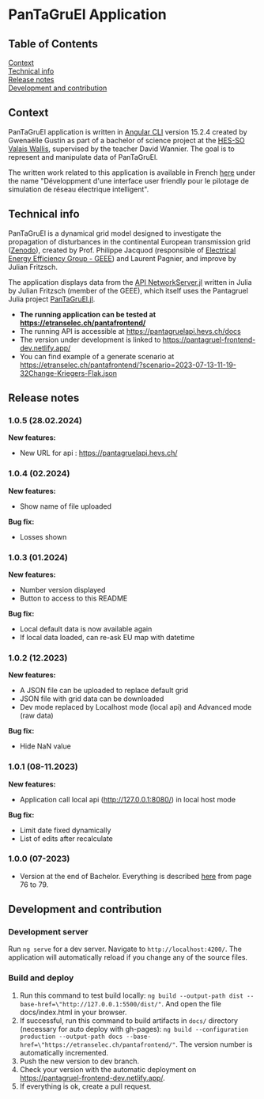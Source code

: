 # PanTaGruEl Application

## Table of Contents  
[Context](#context)  
[Technical info](#technical-info)  
[Release notes](#release-notes)  
[Development and contribution](#development-and-contribution)  

## Context

PanTaGruEl application is written in [Angular CLI](https://github.com/angular/angular-cli) version 15.2.4 created by Gwenaëlle Gustin as part of a bachelor of science project at the [HES-SO Valais Wallis](https://www.hevs.ch/fr/hautes-ecoles/haute-ecole-de-gestion/informatique-de-gestion/formation-bachelor-en-informatique-de-gestion-200049), supervised by the teacher David Wannier. The goal is to represent and manipulate data of PanTaGruEl.

The written work related to this application is available in French [here](https://sonar.rero.ch/hesso/documents/326901) under the name "Développment d'une interface user friendly pour le pilotage de simulation de réseau électrique intelligent".

## Technical info

PanTaGruEl is a dynamical grid model designed to investigate the propagation of disturbances in the continental European transmission grid ([Zenodo](https://zenodo.org/record/2642175#.ZFYm-HZBy3D)), created by Prof. Philippe Jacquod (responsible of [Electrical Energy Efficiency Group - GEEE](https://etranselec.ch/)) and Laurent Pagnier, and improve by Julian Fritzsch.

The application displays data from the [API NetworkServer.jl](https://github.com/julianfritzsch/NetworkServer.jl) written in Julia by Julian Fritzsch (member of the GEEE), which itself uses the Pantagruel Julia project [PanTaGruEl.jl](https://github.com/laurentpagnier/pantagruel.jl).


- **The running application can be tested at https://etranselec.ch/pantafrontend/**
- The running API is accessible at https://pantagruelapi.hevs.ch/docs
- The version under development is linked to https://pantagruel-frontend-dev.netlify.app/
- You can find example of a generate scenario at https://etranselec.ch/pantafrontend/?scenario=2023-07-13-11-19-32Change-Kriegers-Flak.json

## Release notes
### 1.0.5 (28.02.2024)
**New features:**
- New URL for api : https://pantagruelapi.hevs.ch/

### 1.0.4 (02.2024)
**New features:**
- Show name of file uploaded
  
**Bug fix:**
- Losses shown

### 1.0.3 (01.2024)
**New features:**
- Number version displayed
- Button to access to this README
  
**Bug fix:**
- Local default data is now available again
- If local data loaded, can re-ask EU map with datetime

### 1.0.2 (12.2023)
**New features:**
- A JSON file can be uploaded to replace default grid
- JSON file with grid data can be downloaded
- Dev mode replaced by Localhost mode (local api) and Advanced mode (raw data)
  
**Bug fix:**
- Hide NaN value

### 1.0.1 (08-11.2023)
**New features:**
- Application call local api (http://127.0.0.1:8080/) in local host mode
  
**Bug fix:**
- Limit date fixed dynamically
- List of edits after recalculate

### 1.0.0 (07-2023)
- Version at the end of Bachelor. Everything is described [here](https://sonar.rero.ch/hesso/documents/326901) from page 76 to 79.

## Development and contribution

### Development server

Run `ng serve` for a dev server. Navigate to `http://localhost:4200/`. The application will automatically reload if you change any of the source files.

### Build and deploy
1. Run this command to test build locally: `ng build --output-path dist --base-href=\"http://127.0.0.1:5500/dist/"`. And open the file docs/index.html in your browser.
2. If successful, run this command to build artifacts in `docs/` directory (necessary for auto deploy with gh-pages): `ng build --configuration production --output-path docs --base-href=\"https://etranselec.ch/pantafrontend/"`. The version number is automatically incremented.
3. Push the new version to dev branch.
4. Check your version with the automatic deployment on https://pantagruel-frontend-dev.netlify.app/.
5. If everything is ok, create a pull request.
